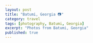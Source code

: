 ```yaml
---
layout: post
title: "Batumi, Georgia 📷"
category: travel
tags: [photography, Batumi, Georgia]
excerpt: "Photos from Batumi, Georgia"
published: true
---
```

<script src="/assets/js/flickr-gallery.js"></script>
<div class="Batumi"></div>
<script>
  flickr.addGallery("72157699183796970", ".Batumi");
</script>
